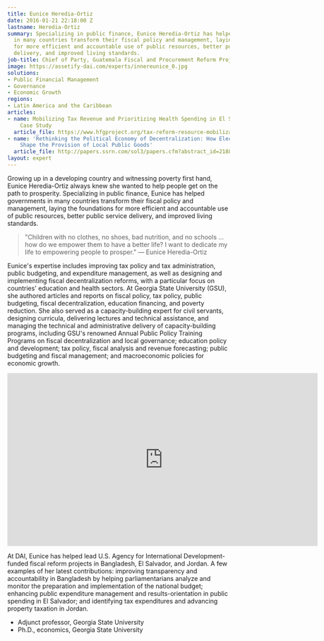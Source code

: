 ```yaml
---
title: Eunice Heredia-Ortiz
date: 2016-01-21 22:18:00 Z
lastname: Heredia-Ortiz
summary: Specializing in public finance, Eunice Heredia-Ortiz has helped governments
  in many countries transform their fiscal policy and management, laying the foundations
  for more efficient and accountable use of public resources, better public service
  delivery, and improved living standards.
job-title: Chief of Party, Guatemala Fiscal and Procurement Reform Project
image: https://assetify-dai.com/experts/innereunice_0.jpg
solutions:
- Public Financial Management
- Governance
- Economic Growth
regions:
- Latin America and the Caribbean
articles:
- name: Mobilizing Tax Revenue and Prioritizing Health Spending in El Salvador – A
    Case Study
  article_file: https://www.hfgproject.org/tax-reform-resource-mobilization/
- name: 'Rethinking the Political Economy of Decentralization: How Elections and Parties
    Shape the Provision of Local Public Goods'
  article_file: http://papers.ssrn.com/sol3/papers.cfm?abstract_id=2188613
layout: expert
---
```


Growing up in a developing country and witnessing poverty first hand, Eunice Heredia-Ortiz always knew she wanted to help people get on the path to prosperity. Specializing in public finance, Eunice has helped governments in many countries transform their fiscal policy and management, laying the foundations for more efficient and accountable use of public resources, better public service delivery, and improved living standards.

> "Children with no clothes, no shoes, bad nutrition, and no schools … how do we empower them to have a better life? I want to dedicate my life to empowering people to prosper." — Eunice Heredia-Ortiz

Eunice's expertise includes improving tax policy and tax administration, public budgeting, and expenditure management, as well as designing and implementing fiscal decentralization reforms, with a particular focus on countries' education and health sectors. At Georgia State University (GSU), she authored articles and reports on fiscal policy, tax policy, public budgeting, fiscal decentralization, education financing, and poverty reduction. She also served as a capacity-building expert for civil servants, designing curricula, delivering lectures and technical assistance, and managing the technical and administrative delivery of capacity-building programs, including GSU's renowned Annual Public Policy Training Programs on fiscal decentralization and local governance; education policy and development; tax policy, fiscal analysis and revenue forecasting; public budgeting and fiscal management; and macroeconomic policies for economic growth.

<iframe allowfullscreen="" frameborder="0" height="392" mozallowfullscreen="" src="https://player.vimeo.com/video/35266747?byline=0&amp;portrait=0" webkitallowfullscreen="" width="703"></iframe>

At DAI, Eunice has helped lead U.S. Agency for International Development-funded fiscal reform projects in Bangladesh, El Salvador, and Jordan. A few examples of her latest contributions: improving transparency and accountability in Bangladesh by helping parliamentarians analyze and monitor the preparation and implementation of the national budget; enhancing public expenditure management and results-orientation in public spending in El Salvador; and identifying tax expenditures and advancing property taxation in Jordan.

* Adjunct professor, Georgia State University
* Ph.D., economics, Georgia State University
